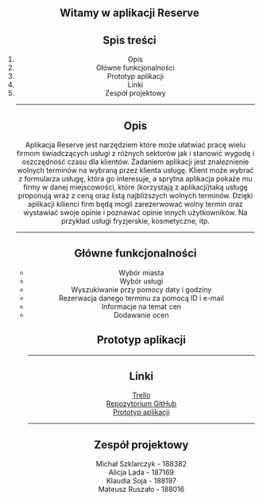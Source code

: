 ## Witamy w aplikacji Reserve
<html>
 <head>
   
 <body align="center">
  
 <h2>Spis treści</h2>
 <ol style="text-align:center">
	<li>Opis
	<li>Główne funkcjonalności
	<li>Prototyp aplikacji
	<li>Linki
	<li>Zespół projektowy

<hr />
		
<h2>Opis</h2>
	Aplikacja Reserve jest narzędziem które może ułatwiać pracę wielu firmom świadczących usługi z różnych sektorów jak i stanowić wygodę i oszczędność czasu dla klientów. Zadaniem aplikacji jest znaleznienie wolnych terminów na wybraną przez klienta usługę. Klient może wybrać z formularza usługę, która go interesuje, a sprytna aplikacja pokaże mu firmy w danej miejscowości, które (korzystają z aplikacji)taką usługę proponują wraz z ceną oraz listą najbliższych wolnych terminów. Dzięki aplikacji kilienci firm będą mogli zarezerwować wolny termin oraz wystawiać swoje opinie i poznawać opinie innych użytkowników. Na przykład usługi fryzjerskie, kosmetyczne, itp.
<hr />

<h2>Główne funkcjonalności</h2>
	<ul align="center">
	<li>Wybór miasta
	<li>Wybór usługi
	<li>Wyszukiwanie przy pomocy daty i godziny
	<li>Rezerwacja danego terminu za pomocą ID i e-mail
	<li>Informacje na temat cen
	<li>Dodawanie ocen
	
	
<h2>Prototyp aplikacji</h2>

	
	
	
	

<hr />
<h2>Linki</h2>
	<a href="https://trello.com/aplikacjabai/members">Trello </a>
	<br />
	<a href="https://github.com/szklara/ReserveBAI.git">Repozytorium GitHub</a>
	<br />
	<a href="https://projects.invisionapp.com/share/J6KL9OQMVBN#/screens/302224017_0a">Prototyp aplikacji</a>
	
<hr />
<h2>Zespół projektowy</h2>

Michał Szklarczyk - 188382 <br />
Alicja Lada - 187169 <br />
Klaudia Soja - 188197 <br />
Mateusz Ruszało - 188016
